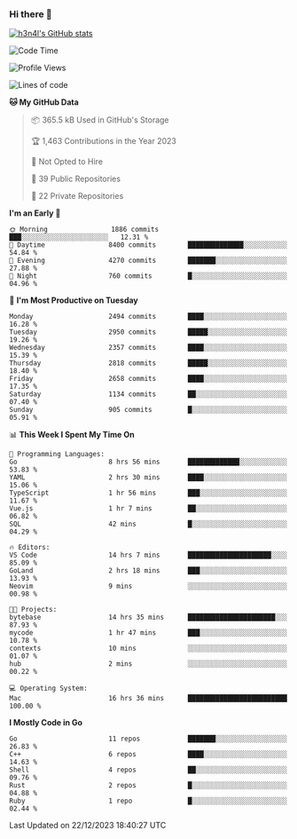 ### Hi there 👋

[![h3n4l's GitHub stats](https://github-readme-stats.vercel.app/api?username=h3n4l&count_private=true&show_icons=true&theme=radical)](https://github.com/h3n4l/github-readme-stats)

<!--START_SECTION:waka-->
![Code Time](http://img.shields.io/badge/Code%20Time-1%2C806%20hrs%2038%20mins-blue)

![Profile Views](http://img.shields.io/badge/Profile%20Views-1-blue)

![Lines of code](https://img.shields.io/badge/From%20Hello%20World%20I%27ve%20Written-4.0%20million%20lines%20of%20code-blue)

**🐱 My GitHub Data** 

> 📦 365.5 kB Used in GitHub's Storage 
 > 
> 🏆 1,463 Contributions in the Year 2023
 > 
> 🚫 Not Opted to Hire
 > 
> 📜 39 Public Repositories 
 > 
> 🔑 22 Private Repositories 
 > 
**I'm an Early 🐤** 

```text
🌞 Morning                1886 commits        ███░░░░░░░░░░░░░░░░░░░░░░   12.31 % 
🌆 Daytime                8400 commits        ██████████████░░░░░░░░░░░   54.84 % 
🌃 Evening                4270 commits        ███████░░░░░░░░░░░░░░░░░░   27.88 % 
🌙 Night                  760 commits         █░░░░░░░░░░░░░░░░░░░░░░░░   04.96 % 
```
📅 **I'm Most Productive on Tuesday** 

```text
Monday                   2494 commits        ████░░░░░░░░░░░░░░░░░░░░░   16.28 % 
Tuesday                  2950 commits        █████░░░░░░░░░░░░░░░░░░░░   19.26 % 
Wednesday                2357 commits        ████░░░░░░░░░░░░░░░░░░░░░   15.39 % 
Thursday                 2818 commits        █████░░░░░░░░░░░░░░░░░░░░   18.40 % 
Friday                   2658 commits        ████░░░░░░░░░░░░░░░░░░░░░   17.35 % 
Saturday                 1134 commits        ██░░░░░░░░░░░░░░░░░░░░░░░   07.40 % 
Sunday                   905 commits         █░░░░░░░░░░░░░░░░░░░░░░░░   05.91 % 
```


📊 **This Week I Spent My Time On** 

```text
💬 Programming Languages: 
Go                       8 hrs 56 mins       █████████████░░░░░░░░░░░░   53.83 % 
YAML                     2 hrs 30 mins       ████░░░░░░░░░░░░░░░░░░░░░   15.06 % 
TypeScript               1 hr 56 mins        ███░░░░░░░░░░░░░░░░░░░░░░   11.67 % 
Vue.js                   1 hr 7 mins         ██░░░░░░░░░░░░░░░░░░░░░░░   06.82 % 
SQL                      42 mins             █░░░░░░░░░░░░░░░░░░░░░░░░   04.29 % 

🔥 Editors: 
VS Code                  14 hrs 7 mins       █████████████████████░░░░   85.09 % 
GoLand                   2 hrs 18 mins       ███░░░░░░░░░░░░░░░░░░░░░░   13.93 % 
Neovim                   9 mins              ░░░░░░░░░░░░░░░░░░░░░░░░░   00.98 % 

🐱‍💻 Projects: 
bytebase                 14 hrs 35 mins      ██████████████████████░░░   87.93 % 
mycode                   1 hr 47 mins        ███░░░░░░░░░░░░░░░░░░░░░░   10.78 % 
contexts                 10 mins             ░░░░░░░░░░░░░░░░░░░░░░░░░   01.07 % 
hub                      2 mins              ░░░░░░░░░░░░░░░░░░░░░░░░░   00.22 % 

💻 Operating System: 
Mac                      16 hrs 36 mins      █████████████████████████   100.00 % 
```

**I Mostly Code in Go** 

```text
Go                       11 repos            ███████░░░░░░░░░░░░░░░░░░   26.83 % 
C++                      6 repos             ████░░░░░░░░░░░░░░░░░░░░░   14.63 % 
Shell                    4 repos             ██░░░░░░░░░░░░░░░░░░░░░░░   09.76 % 
Rust                     2 repos             █░░░░░░░░░░░░░░░░░░░░░░░░   04.88 % 
Ruby                     1 repo              █░░░░░░░░░░░░░░░░░░░░░░░░   02.44 % 
```




 Last Updated on 22/12/2023 18:40:27 UTC
<!--END_SECTION:waka-->

